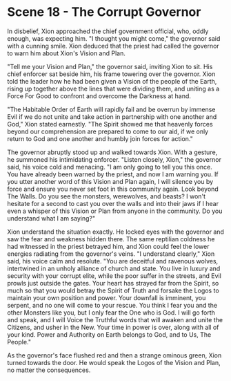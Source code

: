 # Scene 18 - The Corrupt Governor

In disbelief, Xion approached the chief government official, who, oddly enough, was expecting him. "I thought you might come," the governor said with a cunning smile. Xion deduced that the priest had called the governor to warn him about Xion's Vision and Plan.

"Tell me your Vision and Plan," the governor said, inviting Xion to sit. His chief enforcer sat beside him, his frame towering over the governor. Xion told the leader how he had been given a Vision of the people of the Earth, rising up together above the lines that were dividing them, and uniting as a Force For Good to confront and overcome the Darkness at hand. 

"The Habitable Order of Earth will rapidly fail and be overrun by immense Evil if we do not unite and take action in partnership with one another and God," Xion stated earnestly. "The Spirit showed me that heavenly forces beyond our comprehension are prepared to come to our aid, if we only return to God and one another and humbly join forces for action."

The governor abruptly stood up and walked towards Xion. With a gesture, he summoned his intimidating enforcer. "Listen closely, Xion," the governor said, his voice cold and menacing. "I am only going to tell you this once. You have already been warned by the priest, and now I am warning you. If you utter another word of this Vision and Plan again, I will silence you by force and ensure you never set foot in this community again. Look beyond The Walls. Do you see the monsters, werewolves, and beasts? I won't hesitate for a second to cast you over the walls and into their jaws if I hear even a whisper of this Vision or Plan from anyone in the community. Do you understand what I am saying?"

Xion understand the situation exactly. He locked eyes with the governor and saw the fear and weakness hidden there. The same reptilian coldness he had witnessed in the priest betrayed him, and Xion could feel the lower energies radiating from the governor's veins. "I understand clearly," Xion said, his voice calm and resolute. "You are deceitful and ravenous wolves, intertwined in an unholy alliance of church and state. You live in luxury and security with your corrupt elite, while the poor suffer in the streets, and Evil prowls just outside the gates. Your heart has strayed far from the Spirit, so much so that you would betray the Spirit of Truth and forsake the Logos to maintain your own position and power. Your downfall is imminent, you serpent, and no one will come to your rescue. You think I fear you and the other Monsters like you, but I only fear the One who is God. I will go forth and speak, and I will Voice the Truthful words that will awaken and unite the Citizens, and usher in the New. Your time in power is over, along with all of your kind. Power and Authority on Earth belongs to God, and to Us, The People."

As the governor's face flushed red and then a strange ominous green, Xion turned towards the door. He would speak the Logos of the Vision and Plan, no matter the consequences. 